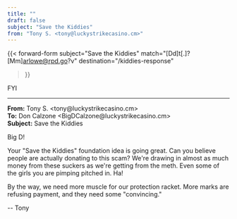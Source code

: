 ```yaml
---
title: ""
draft: false
subject: "Save the Kiddies"
from: "Tony S. <tony@luckystrikecasino.cm>"
---
```


{{< forward-form
    subject="Save the Kiddies"
	match="[Dd]t[.]?[Mm]arlowe@rpd.go?v"
	destination="/kiddies-response"
>}}

FYI

---

**From:** Tony S. <to<span>ny@luc</span>kystrikecasino.cm>  
**To:** Don Calzone <BigD<span>Calzone@lucky</span>strikecasino.cm>  
**Subject:** Save the Kiddies  

Big D!

Your "Save the Kiddies" foundation idea is going great. Can you believe
people are actually donating to this scam? We're drawing in almost as much
money from these suckers as we're getting from the meth. Even some of the
girls you are pimping pitched in. Ha!

By the way, we need more muscle for our protection racket. More marks are
refusing payment, and they need some "convincing."

-- Tony
